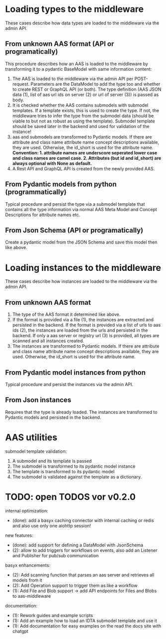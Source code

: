 
# Loading types to the middleware

These cases describe how data types are loaded to the middleware via the admin API. 

## From unknown AAS format (API or programatically)

This procedure describes how an AAS is loaded to the middleware by transforming it to a pydantic BaseModel with same information content:

1. The AAS is loaded to the middleware via the admin API per POST-request. Parameters are the DataModel to add the type too and whether to create REST or GraphQL API (or both). The type definition (AAS JSON data (1), list of aas url ids on server (2) or url of server (3)) is passed as body. 
2. It is checked whether the AAS contains submodels with submodel templates. If a template exists, this is used to create the type. If not, the middleware tries to infer the type from the submodel data (should be viable to but not as robust as using the template). Submodel template should be saved later in the backend and used for validation of the instance!
3. aas and submodels are transformed to Pydantic models. If there are attribute and class name attribute name concept descriptions available, they are used. Otherwise, the id_short is used for the attribute name. **Convention: 1. attribute names are underscore seperated lower case and class names are camel case. 2. Attributes (but id and id_short) are always optional with None as default.** 
4. A Rest API and GraphQL API is created from the newly provided AAS. 

## From Pydantic models from python (programmatically)

Typical procedure and persist the type via a submodel template that contains all the type information via normal AAS Meta Model and Concept Descriptions for attribute names etc. 

## From Json Schema (API or programatically)

Create a pydantic model from the JSON Schema and save this model then like above. 

# Loading instances to the middleware

These cases describe how instances are loaded to the middleware via the admin API.

## From unknown AAS format

1. The type of the AAS format it determined like above.
2. If the format is provided via a file (1), the instances are extracted and persisted in the backend. If the format is provided via a list of urls to aas ids (2), the instances are loaded from the urls and persisted in the backend. If only a aas server or registry url (3) is provided, all types are scanned and all instances created. 
3. The instances are transformed to Pydantic models. If there are attribute and class name attribute name concept descriptions available, they are used. Otherwise, the id_short is used for the attribute name. 

## From Pydantic model instances from python

Typical procedure and persist the instances via the admin API.

## From Json instances

Requires that the type is already loaded. The instances are transformed to Pydantic models and persisted in the backend. 

# AAS utilities

submodel template validation: 
1. A submodel and its template is passed
2. The submodel is transformed to its pydantic model instance
3. The template is transformed to its pydantic model
4. The submodel is validated against the template as a dictionary.





# TODO: open TODOS vor v0.2.0

internal optimization:
- (done): add a basyx caching connector with internal caching or redis and also use only one aiohttp session!

new features:
- (done): add support for defining a DataModel with JsonSchema
- (2): allow to add triggers for workflows on events, also add an Listener and Publisher for pub/sub communication

basyx enhancements:
- (2): Add scanning function that parses an aas server and retrieves all models from it
- (2): Add Operation support to trigger them as like a workflow
- (1): Add File and Blob support -> add API endpoints for Files and Blobs to aas-middleware

documentation:
- (1): Rework guides and example scripts
- (1): Add an example how to load an IDTA submodel template and use it
- (1): Add documentation for easy examples on the read the docs site with chatgpt